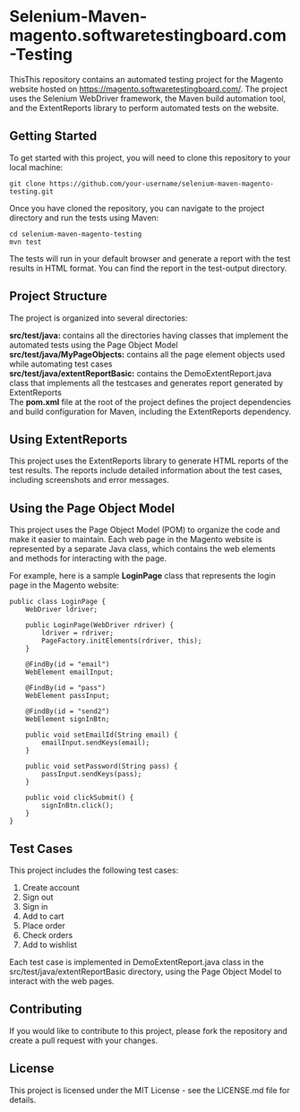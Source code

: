 # Selenium-Maven-magento.softwaretestingboard.com-Testing
ThisThis repository contains an automated testing project for the Magento website hosted on https://magento.softwaretestingboard.com/. The project uses the Selenium WebDriver framework, the Maven build automation tool, and the ExtentReports library to perform automated tests on the website.

## Getting Started
To get started with this project, you will need to clone this repository to your local machine:
```
git clone https://github.com/your-username/selenium-maven-magento-testing.git
```
Once you have cloned the repository, you can navigate to the project directory and run the tests using Maven:

```
cd selenium-maven-magento-testing
mvn test
```

The tests will run in your default browser and generate a report with the test results in HTML format. You can find the report in the test-output directory.

## Project Structure
The project is organized into several directories:

__src/test/java:__ contains all the directories having classes that implement the automated tests using the Page Object Model  
__src/test/java/MyPageObjects:__ contains all the page element objects used while automating test cases  
__src/test/java/extentReportBasic:__ contains the DemoExtentReport.java class that implements all the testcases and generates report generated by ExtentReports  
The __pom.xml__ file at the root of the project defines the project dependencies and build configuration for Maven, including the ExtentReports dependency.  

## Using ExtentReports
This project uses the ExtentReports library to generate HTML reports of the test results. The reports include detailed information about the test cases, including screenshots and error messages.

## Using the Page Object Model
This project uses the Page Object Model (POM) to organize the code and make it easier to maintain. Each web page in the Magento website is represented by a separate Java class, which contains the web elements and methods for interacting with the page.

For example, here is a sample __LoginPage__ class that represents the login page in the Magento website:

```
public class LoginPage {
	WebDriver ldriver;

	public LoginPage(WebDriver rdriver) {
		ldriver = rdriver;
		PageFactory.initElements(rdriver, this);
	}

	@FindBy(id = "email")
	WebElement emailInput;

	@FindBy(id = "pass")
	WebElement passInput;

	@FindBy(id = "send2")
	WebElement signInBtn;

	public void setEmailId(String email) {
		emailInput.sendKeys(email);
	}

	public void setPassword(String pass) {
		passInput.sendKeys(pass);
	}

	public void clickSubmit() {
		signInBtn.click();
	}
}
```


## Test Cases
This project includes the following test cases:

1. Create account
2. Sign out
3. Sign in
4. Add to cart
5. Place order
6. Check orders
7. Add to wishlist

Each test case is implemented in DemoExtentReport.java class in the src/test/java/extentReportBasic directory, using the Page Object Model to interact with the web pages.

## Contributing

If you would like to contribute to this project, please fork the repository and create a pull request with your changes.

## License

This project is licensed under the MIT License - see the LICENSE.md file for details.
